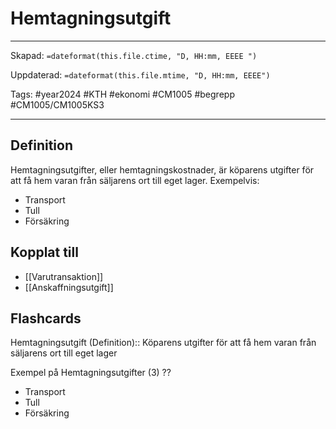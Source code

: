 # Hemtagningsutgift

---
Skapad: `=dateformat(this.file.ctime, "D, HH:mm, EEEE ")`

Uppdaterad: `=dateformat(this.file.mtime, "D, HH:mm, EEEE")`

Tags: #year2024 #KTH #ekonomi #CM1005 #begrepp #CM1005/CM1005KS3

---

## Definition

Hemtagningsutgifter, eller hemtagningskostnader, är köparens utgifter för att få hem varan från säljarens ort till eget lager. Exempelvis:

- Transport
- Tull
- Försäkring

## Kopplat till

- [[Varutransaktion]]
- [[Anskaffningsutgift]]

## Flashcards

Hemtagningsutgift (Definition):: Köparens utgifter för att få hem varan från säljarens ort till eget lager
<!--SR:!2024-03-22,27,270!2024-03-06,4,272-->

Exempel på Hemtagningsutgifter (3)
??
- Transport
- Tull
- Försäkring
<!--SR:!2024-04-04,31,272!2024-03-16,13,270-->
